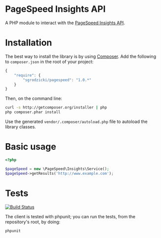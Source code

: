 PageSpeed Insights API
======================

A PHP module to interact with the [PageSpeed Insights API](https://developers.google.com/speed/docs/insights/v2/getting-started).

Installation
============

The best way to install the library is by using [Composer](http://getcomposer.org). Add the following to `composer.json` in the root of your project:

``` javascript
{
    "require": {
        "sgrodzicki/pagespeed": "1.0.*"
    }
}
```

Then, on the command line:

``` bash
curl -s http://getcomposer.org/installer | php
php composer.phar install
```

Use the generated `vendor/.composer/autoload.php` file to autoload the library classes.

Basic usage
===================

```php
<?php

$pageSpeed = new \PageSpeed\Insights\Service();
$pageSpeed->getResults('http://www.example.com');
```

Tests
=====

[![Build Status](https://secure.travis-ci.org/sgrodzicki/pagespeed.png?branch=master)](http://travis-ci.org/sgrodzicki/pagespeed)

The client is tested with phpunit; you can run the tests, from the repository's root, by doing:

``` bash
phpunit
```

